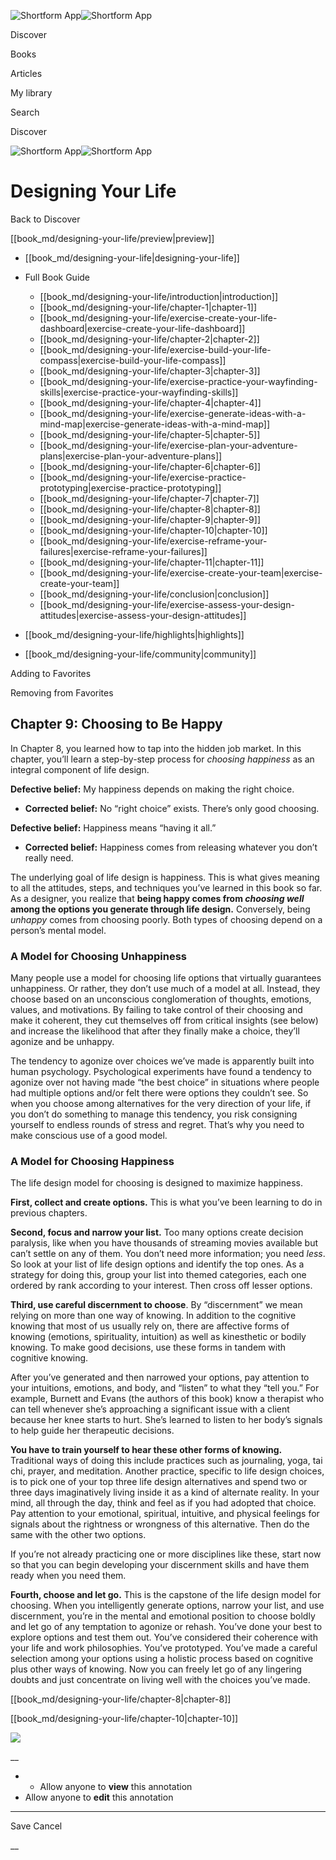 ![Shortform App](/img/logo.36a2399e.svg)![Shortform App](/img/logo-dark.70c1b072.svg)

Discover

Books

Articles

My library

Search

Discover

![Shortform App](/img/logo.36a2399e.svg)![Shortform App](/img/logo-dark.70c1b072.svg)

# Designing Your Life

Back to Discover

[[book_md/designing-your-life/preview|preview]]

  * [[book_md/designing-your-life|designing-your-life]]
  * Full Book Guide

    * [[book_md/designing-your-life/introduction|introduction]]
    * [[book_md/designing-your-life/chapter-1|chapter-1]]
    * [[book_md/designing-your-life/exercise-create-your-life-dashboard|exercise-create-your-life-dashboard]]
    * [[book_md/designing-your-life/chapter-2|chapter-2]]
    * [[book_md/designing-your-life/exercise-build-your-life-compass|exercise-build-your-life-compass]]
    * [[book_md/designing-your-life/chapter-3|chapter-3]]
    * [[book_md/designing-your-life/exercise-practice-your-wayfinding-skills|exercise-practice-your-wayfinding-skills]]
    * [[book_md/designing-your-life/chapter-4|chapter-4]]
    * [[book_md/designing-your-life/exercise-generate-ideas-with-a-mind-map|exercise-generate-ideas-with-a-mind-map]]
    * [[book_md/designing-your-life/chapter-5|chapter-5]]
    * [[book_md/designing-your-life/exercise-plan-your-adventure-plans|exercise-plan-your-adventure-plans]]
    * [[book_md/designing-your-life/chapter-6|chapter-6]]
    * [[book_md/designing-your-life/exercise-practice-prototyping|exercise-practice-prototyping]]
    * [[book_md/designing-your-life/chapter-7|chapter-7]]
    * [[book_md/designing-your-life/chapter-8|chapter-8]]
    * [[book_md/designing-your-life/chapter-9|chapter-9]]
    * [[book_md/designing-your-life/chapter-10|chapter-10]]
    * [[book_md/designing-your-life/exercise-reframe-your-failures|exercise-reframe-your-failures]]
    * [[book_md/designing-your-life/chapter-11|chapter-11]]
    * [[book_md/designing-your-life/exercise-create-your-team|exercise-create-your-team]]
    * [[book_md/designing-your-life/conclusion|conclusion]]
    * [[book_md/designing-your-life/exercise-assess-your-design-attitudes|exercise-assess-your-design-attitudes]]
  * [[book_md/designing-your-life/highlights|highlights]]
  * [[book_md/designing-your-life/community|community]]



Adding to Favorites 

Removing from Favorites 

## Chapter 9: Choosing to Be Happy

In Chapter 8, you learned how to tap into the hidden job market. In this chapter, you’ll learn a step-by-step process for _choosing happiness_ as an integral component of life design.

**Defective belief:** My happiness depends on making the right choice.

  * **Corrected belief:** No “right choice” exists. There’s only good choosing.



**Defective belief:** Happiness means “having it all.”

  * **Corrected belief:** Happiness comes from releasing whatever you don’t really need.



The underlying goal of life design is happiness. This is what gives meaning to all the attitudes, steps, and techniques you’ve learned in this book so far. As a designer, you realize that **being happy comes from _choosing well_ among the options you generate through life design.** Conversely, being _unhappy_ comes from choosing poorly. Both types of choosing depend on a person’s mental model.

### A Model for Choosing Unhappiness

Many people use a model for choosing life options that virtually guarantees unhappiness. Or rather, they don’t use much of a model at all. Instead, they choose based on an unconscious conglomeration of thoughts, emotions, values, and motivations. By failing to take control of their choosing and make it coherent, they cut themselves off from critical insights (see below) and increase the likelihood that after they finally make a choice, they’ll agonize and be unhappy.

The tendency to agonize over choices we’ve made is apparently built into human psychology. Psychological experiments have found a tendency to agonize over not having made “the best choice” in situations where people had multiple options and/or felt there were options they couldn’t see. So when you choose among alternatives for the very direction of your life, if you don’t do something to manage this tendency, you risk consigning yourself to endless rounds of stress and regret. That’s why you need to make conscious use of a good model.

### A Model for Choosing Happiness

The life design model for choosing is designed to maximize happiness.

**First, collect and create options.** This is what you’ve been learning to do in previous chapters.

**Second, focus and narrow your list.** Too many options create decision paralysis, like when you have thousands of streaming movies available but can’t settle on any of them. You don’t need more information; you need _less_. So look at your list of life design options and identify the top ones. As a strategy for doing this, group your list into themed categories, each one ordered by rank according to your interest. Then cross off lesser options.

**Third, use careful discernment to choose**. By “discernment” we mean relying on more than one way of knowing. In addition to the cognitive knowing that most of us usually rely on, there are affective forms of knowing (emotions, spirituality, intuition) as well as kinesthetic or bodily knowing. To make good decisions, use these forms in tandem with cognitive knowing.

After you’ve generated and then narrowed your options, pay attention to your intuitions, emotions, and body, and “listen” to what they “tell you.” For example, Burnett and Evans (the authors of this book) know a therapist who can tell whenever she’s approaching a significant issue with a client because her knee starts to hurt. She’s learned to listen to her body’s signals to help guide her therapeutic decisions.

**You have to train yourself to hear these other forms of knowing.** Traditional ways of doing this include practices such as journaling, yoga, tai chi, prayer, and meditation. Another practice, specific to life design choices, is to pick one of your top three life design alternatives and spend two or three days imaginatively living inside it as a kind of alternate reality. In your mind, all through the day, think and feel as if you had adopted that choice. Pay attention to your emotional, spiritual, intuitive, and physical feelings for signals about the rightness or wrongness of this alternative. Then do the same with the other two options.

If you’re not already practicing one or more disciplines like these, start now so that you can begin developing your discernment skills and have them ready when you need them.

**Fourth, choose and let go.** This is the capstone of the life design model for choosing. When you intelligently generate options, narrow your list, and use discernment, you’re in the mental and emotional position to choose boldly and let go of any temptation to agonize or rehash. You’ve done your best to explore options and test them out. You’ve considered their coherence with your life and work philosophies. You’ve prototyped. You’ve made a careful selection among your options using a holistic process based on cognitive plus other ways of knowing. Now you can freely let go of any lingering doubts and just concentrate on living well with the choices you’ve made.

[[book_md/designing-your-life/chapter-8|chapter-8]]

[[book_md/designing-your-life/chapter-10|chapter-10]]

![](https://bat.bing.com/action/0?ti=56018282&Ver=2&mid=90e335a2-79c0-4f38-a826-d924988c0dcf&sid=49fff5b0636c11eeb9c611038afc8668&vid=4a005010636c11ee80c703d4c4a7acd5&vids=0&msclkid=N&pi=0&lg=en-US&sw=800&sh=600&sc=24&nwd=1&tl=Shortform%20%7C%20Book&p=https%3A%2F%2Fwww.shortform.com%2Fapp%2Fbook%2Fdesigning-your-life%2Fchapter-9&r=&lt=385&evt=pageLoad&sv=1&rn=147134)

__

  *   * Allow anyone to **view** this annotation
  * Allow anyone to **edit** this annotation



* * *

Save Cancel

__



